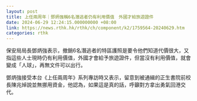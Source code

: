 ```yaml
---
layout: post
title: 上任兩周年｜鄧炳強稱6名潛逃者仍有利用價值　外國才給旅遊證件
date: 2024-06-29 12:24:15.000000000 +08:00
link: https://news.rthk.hk/rthk/ch/component/k2/1759564-20240629.htm
categories: rthk
---
```


保安局局長鄧炳強表示，撤銷6名潛逃者的特區護照是要令他們知道代價很大，又指這些人士現時仍有利用價值，外國才會給予旅遊證件，但當沒有利用價值，就會變成「人球」，再無文件可以出行。
 
鄧炳強接受本台《上任兩周年》系列專訪時又表示，留意到被通緝的正生書院前校長陳兆焯說並無挪用資金，他認為，如果這是真的話，呼籲對方拿出勇氣回港交代。
